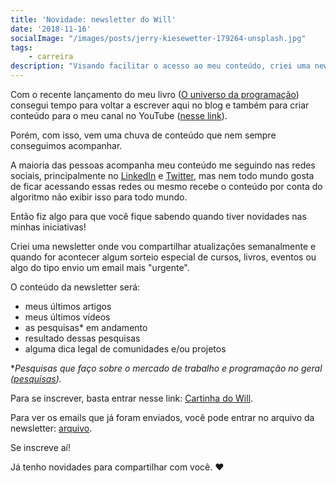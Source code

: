 ```yaml
---
title: 'Novidade: newsletter do Will'
date: '2018-11-16'
socialImage: "/images/posts/jerry-kiesewetter-179264-unsplash.jpg"
tags:
    - carreira
description: "Visando facilitar o acesso ao meu conteúdo, criei uma newsletter para quem quer ficar sempre atualizado(a)."
---
```

Com o recente lançamento do meu livro ([O universo da programação](https://bit.ly/universo-da-programacao)) consegui tempo para voltar a escrever aqui no blog e também para criar conteúdo para o meu canal no YouTube ([nesse link](https://bit.ly/will-tube)).

Porém, com isso, vem uma chuva de conteúdo que nem sempre conseguimos acompanhar.

A maioria das pessoas acompanha meu conteúdo me seguindo nas redes sociais, principalmente no [LinkedIn](https://www.linkedin.com/in/william-oliveira) e [Twitter](https://twitter.com/_uillaz), mas nem todo mundo gosta de ficar acessando essas redes ou mesmo recebe o conteúdo por conta do algoritmo não exibir isso para todo mundo.

Então fiz algo para que você fique sabendo quando tiver novidades nas minhas iniciativas!

Criei uma newsletter onde vou compartilhar atualizações semanalmente e quando for acontecer algum sorteio especial de cursos, livros, eventos ou algo do tipo envio um email mais "urgente".

O conteúdo da newsletter será:

- meus últimos artigos
- meus últimos vídeos
- as pesquisas* em andamento
- resultado dessas pesquisas
- alguma dica legal de comunidades e/ou projetos


**Pesquisas que faço sobre o mercado de trabalho e programação no geral ([pesquisas](/pesquisas)).*

Para se inscrever, basta entrar nesse link: [Cartinha do Will](https://bit.ly/cartinha-do-will).

Para ver os emails que já foram enviados, você pode entrar no arquivo da newsletter: [arquivo](https://us15.campaign-archive.com/home/?u=f08be7ffa819062c5f89d9a9d&id=475c0fe36c).

Se inscreve aí!

Já tenho novidades para compartilhar com você. :heart:

